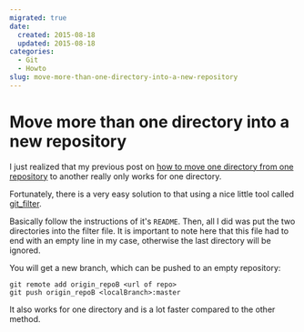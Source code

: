 ```yaml
---
migrated: true
date:
  created: 2015-08-18
  updated: 2015-08-18
categories:
  - Git
  - Howto
slug: move-more-than-one-directory-into-a-new-repository
---
```

# Move more than one directory into a new repository

I just realized that my previous post on [how to move one directory from one repository](move-directory-from-one-repository-to-another-preserving-history.md) to another really only works for one directory.

Fortunately, there is a very easy solution to that using a nice little tool called [git_filter](https://github.com/slobobaby/git_filter).

Basically follow the instructions of it's `README`.
Then, all I did was put the two directories into the filter file.
It is important to note here that this file had to end with an empty line in my case, otherwise the last directory will be ignored.

You will get a new branch, which can be pushed to an empty repository:

```shell
git remote add origin_repoB <url of repo>
git push origin_repoB <localBranch>:master
```

It also works for one directory and is a lot faster compared to the other method.
